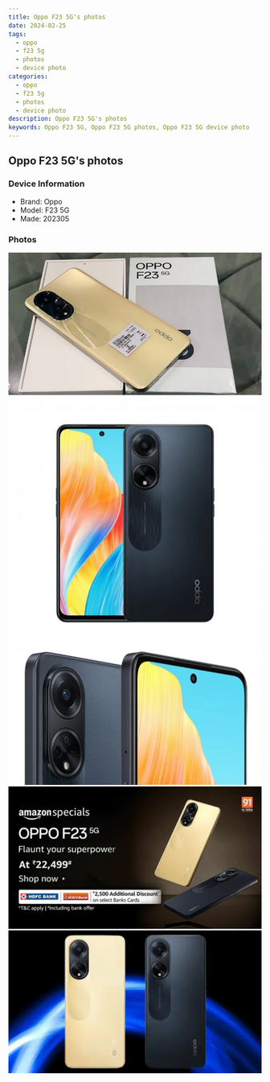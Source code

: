 ```yaml
---
title: Oppo F23 5G's photos
date: 2024-02-25
tags: 
  - oppo
  - f23 5g
  - photos
  - device photo
categories: 
  - oppo
  - f23 5g
  - photos
  - device photo
description: Oppo F23 5G's photos
keywords: Oppo F23 5G, Oppo F23 5G photos, Oppo F23 5G device photo
---
```


## Oppo F23 5G's photos

### Device Information

- Brand: Oppo
- Model: F23 5G
- Made: 202305

### Photos

![/images/best-assets/devices/oppo/oppo-f23-5g/1.jpg](/images/best-assets/devices/oppo/oppo-f23-5g/1.jpg)
![/images/best-assets/devices/oppo/oppo-f23-5g/2.jpg](/images/best-assets/devices/oppo/oppo-f23-5g/2.jpg)
![/images/best-assets/devices/oppo/oppo-f23-5g/3.jpg](/images/best-assets/devices/oppo/oppo-f23-5g/3.jpg)
![/images/best-assets/devices/oppo/oppo-f23-5g/4.jpg](/images/best-assets/devices/oppo/oppo-f23-5g/4.jpg)
![/images/best-assets/devices/oppo/oppo-f23-5g/5.jpg](/images/best-assets/devices/oppo/oppo-f23-5g/5.jpg)
